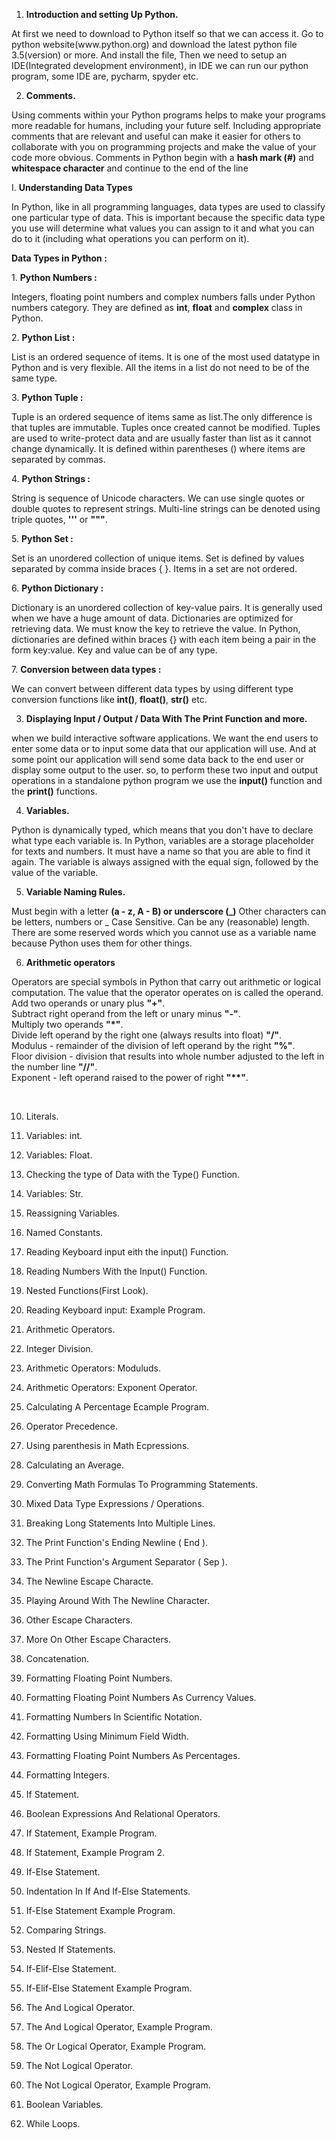 1. <b>Introduction and setting Up Python.</b>
<p> At first we need to download to Python itself so that we can access it.
Go to python website(www.python.org) and download the latest python file 3.5(version) or more. And install the file,
Then we need to setup an IDE(Integrated development environment), in IDE we can run our python program, some IDE are, pycharm, spyder etc. </p>

2. <b>Comments.</b>
<p> Using comments within your Python programs helps to make your programs more readable for humans, including your future self. Including appropriate comments that are relevant and useful can make it easier for others to collaborate with you on programming projects and make the value of your code more obvious. Comments in Python begin with a <b>hash mark (#)</b> and <b>whitespace
character</b> and continue to the end of the line </p>

I. <b>Understanding Data Types</b>
<p>In Python, like in all programming languages, data types are used to classify one particular type of data. This is important because the specific data type you use will determine what values you can assign to it and what you can do to it (including what operations you can perform on it). </p>
<b>Data Types in Python : </b>
<p> 1. <b>Python Numbers : </b><br>
    <p>Integers, floating point numbers and complex numbers falls under Python numbers category. They are defined as <b>int</b>, <b>float</b> and <b>complex</b> class in Python.</p>
    2. <b>Python List : </b><br>
    <p>List is an ordered sequence of items. It is one of the most used datatype in Python and is very flexible. All the items in a list do not need to be of the same type.</p>
    3. <b>Python Tuple : </b><br>
    <p>Tuple is an ordered sequence of items same as list.The only difference is that tuples are immutable. Tuples once created cannot be modified. Tuples are used to write-protect data and are usually faster than list as it cannot change dynamically. It is defined within parentheses () where items are separated by commas.</p>
    4. <b>Python Strings : </b><br>
    <p>String is sequence of Unicode characters. We can use single quotes or double quotes to represent strings. Multi-line strings can be denoted using triple quotes, <b>'''</b> or <b>"""</b>.</p>
    5. <b>Python Set : </b><br>
    <p>Set is an unordered collection of unique items. Set is defined by values separated by comma inside braces { }. Items in a set are not ordered.</p>
    6. <b>Python Dictionary : </b><br>
    <p>Dictionary is an unordered collection of key-value pairs. It is generally used when we have a huge amount of data. Dictionaries are optimized for retrieving data. We must know the key to retrieve the value. In Python, dictionaries are defined within braces {} with each item being a pair in the form key:value. Key and value can be of any type.</p>
    7. <b>Conversion between data types : </b><br>
    <p>We can convert between different data types by using different type conversion functions like <b>int()</b>, <b>float()</b>, <b>str()</b> etc.</p>

3. <b>Displaying Input / Output / Data With The Print Function and more.</b>
<p>when we build interactive software applications. We want the end users to enter some data or to input some data that our application will use. And at some point our application will send some data back to the end user or display some output to the user.
so, to perform these two input and output operations in a standalone python program we use the <b>input()</b> function and the <b>print()</b> functions.</p>

4. <b>Variables.</b>
<p>Python is dynamically typed, which means that you don't have to declare what
type each variable is. In Python, variables are a storage placeholder for texts and numbers. It must have a name so that you are able to find it again. The variable is always assigned with the equal sign, followed by the value of the variable.</p>

5. <b>Variable Naming Rules.</b>
<p>Must begin with a letter <b>(a - z, A - B) or underscore (_)</b> Other characters can be letters, numbers or _
Case Sensitive. Can be any (reasonable) length. There are some reserved words which you cannot use as a variable name because Python uses them for other things.</p>

6. <b> Arithmetic operators</b>
<p>Operators are special symbols in Python that carry out arithmetic or logical computation. The value that the operator operates on is called the operand.<br>
Add two operands or unary plus <b>"+"</b>.<br>
Subtract right operand from the left or unary minus <b>"-"</b>.<br>
Multiply two operands <b>"*"</b>.<br>
Divide left operand by the right one (always results into float) <b>"/"</b>.<br>
Modulus - remainder of the division of left operand by the right <b>"%"</b>.<br>
Floor division - division that results into whole number adjusted to the left in the number line <b>"//"</b>.<br>
Exponent - left operand raised to the power of right <b>"**"</b>.</p><br>


10. Literals.

11. Variables: int.

12. Variables: Float.

13. Checking the type of Data with the Type() Function.

14. Variables: Str.

15. Reassigning Variables.

16. Named Constants.

17. Reading Keyboard input eith the input() Function.

18. Reading Numbers With the Input() Function.

19. Nested Functions(First Look).

20. Reading Keyboard input: Example Program.

21. Arithmetic Operators.

22. Integer Division.

23. Arithmetic Operators: Moduluds.

24. Arithmetic Operators: Exponent Operator.

25. Calculating A Percentage Ecample Program.

26. Operator Precedence.

27. Using parenthesis in Math Ecpressions.

28. Calculating an Average.

29. Converting Math Formulas To Programming Statements.

30. Mixed Data Type Expressions / Operations.

31. Breaking Long Statements Into Multiple Lines.

32. The Print Function's Ending Newline ( End ).

33. The Print Function's Argument Separator ( Sep ).

34. The Newline Escape Characte.

35. Playing Around With The Newline Character.

36. Other Escape Characters.

37. More On Other Escape Characters.

38. Concatenation.

39. Formatting Floating Point Numbers.

40. Formatting Floating Point Numbers As Currency Values.

41. Formatting Numbers In Scientific Notation.

42. Formatting Using Minimum Field Width.

43. Formatting Floating Point Numbers As Percentages.

44. Formatting Integers.

45. If Statement.

46. Boolean Expressions And Relational Operators.

47. If Statement, Example Program.

48. If Statement, Example Program 2.

49. If-Else Statement.

50. Indentation In If And If-Else Statements.

51. If-Else Statement Example Program.

52. Comparing Strings.

53. Nested If Statements.

54. If-Elif-Else Statement.

55. If-Elif-Else Statement Example Program.

56. The And Logical Operator.

57. The And Logical Operator, Example Program.

58. The Or Logical Operator, Example Program.

59. The Not Logical Operator.

60. The Not Logical Operator, Example Program.

61. Boolean Variables.

62. While Loops.
